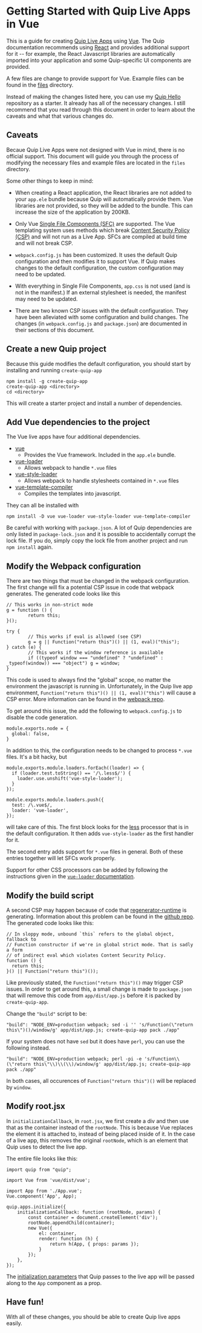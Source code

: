 # Getting Started with Quip Live Apps in Vue

This is a guide for creating [Quip Live Apps](https://salesforce.quip.com/about/live-apps) using [Vue](https://vuejs.org/).  The Quip documentation recommends using [React](https://reactjs.org/) and provides additional support for it -- for example, the React Javascript libraries are automatically imported into your application and some Quip-specific UI components are provided.

A few files are change to provide support for Vue.  Example files can be found in the [files](files) directory.

Instead of making the changes listed here, you can use my [Quip Hello](https://github.com/herrevilkitten/quip-hello-vue) repository as a starter.  It already has all of the necessary changes.  I still recommend that you read through this document in order to learn about the caveats and what that various changes do.

## Caveats

Becaue Quip Live Apps were not designed with Vue in mind, there is no official support.  This document will guide you through the process of modifying the necessary files and example files are located in the `files` directory.

Some other things to keep in mind:

* When creating a React application, the React libraries are not added to your `app.ele` bundle because Quip will automatically provide them.  Vue libraries are not provided, so they will be added to the bundle.  This can increase the size of the application by 200KB.

* Only Vue [Single File Components (SFC)](https://vuejs.org/v2/guide/single-file-components.html) are supported.  The Vue templating system uses methods which break [Content Security Policy (CSP)](https://developer.mozilla.org/en-US/docs/Web/HTTP/CSP) and will not run as a Live App.  SFCs are compiled at build time and will not break CSP.

* `webpack.config.js` has been customized.  It uses the default Quip configuration and then modifies it to support Vue.  If Quip makes changes to the default configuration, the custom configuration may need to be updated.

* With everything in Single File Components, `app.css` is not used (and is not in the manifest.)  If an external stylesheet is needed, the manifest may need to be updated.

* There are two known CSP issues with the default configuration.  They have been alleviated with some configuration and build changes.  The changes (in `webpack.config.js` and `package.json`) are documented in their sections of this document.

## Create a new Quip project

Because this guide modifies the default configuration, you should start by installing and running `create-quip-app`

```
npm install -g create-quip-app
create-quip-app <directory>
cd <directory>
```

This will create a starter project and install a number of dependencies.

## Add Vue dependencies to the project

The Vue live apps have four additional dependencies.

* [vue](https://www.npmjs.com/package/vue)
  * Provides the Vue framework.  Included in the `app.ele` bundle.
* [vue-loader](https://www.npmjs.com/package/vue-loader)
  * Allows webpack to handle `*.vue` files
* [vue-style-loader](https://www.npmjs.com/package/vue-style-loader)
  * Allows webpack to handle stylesheets contained in `*.vue` files
* [vue-template-compiler](https://www.npmjs.com/package/vue-template-compiler)
  * Compiles the templates into javascript.


They can all be installed with
```
npm install -D vue vue-loader vue-style-loader vue-template-compiler
```

Be careful with working with `package.json`.  A lot of Quip dependencies are only listed in `package-lock.json` and it is possible to accidentally corrupt the lock file.  If you do, simply copy the lock file from another project and run `npm install` again.

## Modify the Webpack configuration

There are two things that must be changed in the webpack configuration.  The first change will fix a potential CSP issue in code that webpack generates.  The generated code looks like this
```
// This works in non-strict mode
g = function () {
        return this;
}();

try {
        // This works if eval is allowed (see CSP)
        g = g || Function("return this")() || (1, eval)("this");
} catch (e) {
        // This works if the window reference is available
        if ((typeof window === "undefined" ? "undefined" : _typeof(window)) === "object") g = window;
}
```

This code is used to always find the "global" scope, no matter the environment the javascript is running in.  Unfortunately, in the Quip live app environment, `Function("return this")() || (1, eval)("this")` will cause a CSP error.  More information can be found in the [webpack repo](https://github.com/webpack/webpack/issues/6461).

To get around this issue, the add the following to `webpack.config.js` to disable the code generation.

```
module.exports.node = {
  global: false,
}
```

In addition to this, the configuration needs to be changed to process `*.vue` files.  It's a bit hacky, but 

```
module.exports.module.loaders.forEach((loader) => {
  if (loader.test.toString() == '/\.less$/') {
    loader.use.unshift('vue-style-loader');
  }
});

module.exports.module.loaders.push({
  test: /\.vue$/,
  loader: 'vue-loader',
});
```
will take care of this.  The first block looks for the [less](http://lesscss.org/) processor that is in the default configuration.  It then adds `vue-style-loader` as the first handler for it.

The second entry adds support for `*.vue` files in general.  Both of these entries together will let SFCs work properly.

Support for other CSS processors can be added by following the instructions given in the [`vue-loader` documentation](https://vue-loader.vuejs.org/guide/pre-processors.html).

## Modify the build script

A second CSP may happen because of code that [regenerator-runtime](https://github.com/facebook/regenerator) is generating.  Information about this problem can be found in the [github repo](https://github.com/facebook/regenerator/issues/336).  The generated code looks like this:

```
// In sloppy mode, unbound `this` refers to the global object, fallback to
// Function constructor if we're in global strict mode. That is sadly a form
// of indirect eval which violates Content Security Policy.
function () {
  return this;
}() || Function("return this")());
```
Like previously stated, the `Function("return this")()` may trigger CSP issues.  In order to get around this, a small change is made to `package.json` that will remove this code from `app/dist/app.js` before it is packed by `create-quip-app`.

Change the `"build"` script to be:

```
"build": "NODE_ENV=production webpack; sed -i '' 's/Function(\"return this\")()/window/g' app/dist/app.js; create-quip-app pack ./app"
```

If your system does not have `sed` but it does have `perl`, you can use the following instead.

```
"build": "NODE_ENV=production webpack; perl -pi -e 's/Function\\(\"return this\"\\)\\(\\)/window/g' app/dist/app.js; create-quip-app pack ./app"
```

In both cases, all occurences of `Function("return this")()` will be replaced by `window`.

## Modify root.jsx

In `initializationCallback`, in `root.jsx`, we first create a div and then use that as the container instead of the `rootNode`. This is because Vue replaces the element it is attached to, instead of being placed inside of it.  In the case of a live app, this removes the original `rootNode`, which is an element that Quip uses to detect the live app.

The entire file looks like this:
```
import quip from "quip";

import Vue from 'vue/dist/vue';

import App from './App.vue';
Vue.component('App', App);

quip.apps.initialize({
    initializationCallback: function (rootNode, params) {
        const container = document.createElement('div');
        rootNode.appendChild(container);
        new Vue({
            el: container,
            render: function (h) {
                return h(App, { props: params });
            }
        });
    },
});
```

The [initialization parameters](https://salesforce.quip.com/dev/liveapps/documentation#initialization) that Quip passes to the live app will be passed along to the `App` component as a prop.

## Have fun!

With all of these changes, you should be able to create Quip live apps easily.

